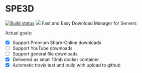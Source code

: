 # SPE3D
[![Build status](https://travis-ci.org/Roba1993/SPE3D.svg?branch=master)](https://travis-ci.org/Roba1993/SPE3D)
[![](https://images.microbadger.com/badges/image/roba1993/spe3d.svg)](https://microbadger.com/images/roba1993/spe3d "Get your own image badge on microbadger.com")
Fast and Easy Download Manager for Servers

Actual goals:
- [X] Support Premium Share-Online downloads
- [ ] Support YouTube downloads
- [ ] Support general file downloads
- [X] Delivered as small 10mb docker container
- [X] Automatic travis test and build with upload to github
